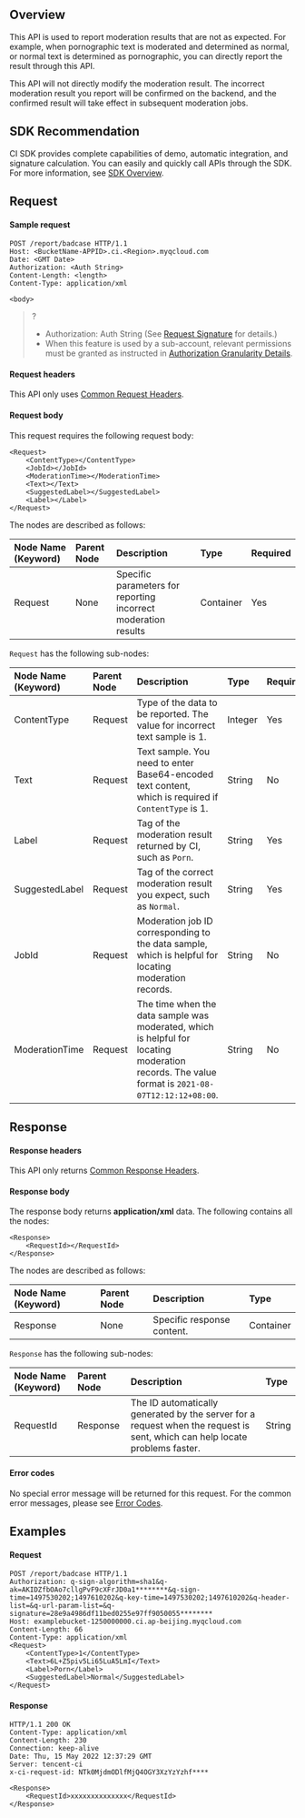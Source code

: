 ## Overview

This API is used to report moderation results that are not as expected. For example, when pornographic text is moderated and determined as normal, or normal text is determined as pornographic, you can directly report the result through this API.

This API will not directly modify the moderation result. The incorrect moderation result you report will be confirmed on the backend, and the confirmed result will take effect in subsequent moderation jobs.

## SDK Recommendation

CI SDK provides complete capabilities of demo, automatic integration, and signature calculation. You can easily and quickly call APIs through the SDK. For more information, see [SDK Overview](https://intl.cloud.tencent.com/document/product/1045/45578).


## Request

#### Sample request

```
POST /report/badcase HTTP/1.1
Host: <BucketName-APPID>.ci.<Region>.myqcloud.com
Date: <GMT Date>
Authorization: <Auth String>
Content-Length: <length>
Content-Type: application/xml

<body>
```

>? 
> - Authorization: Auth String (See [Request Signature](https://intl.cloud.tencent.com/document/product/436/7778) for details.)
> - When this feature is used by a sub-account, relevant permissions must be granted as instructed in [Authorization Granularity Details](https://intl.cloud.tencent.com/document/product/1045/49896).
> 

#### Request headers

This API only uses [Common Request Headers](https://intl.cloud.tencent.com/document/product/1045/43609).

#### Request body

This request requires the following request body:

```
<Request>
    <ContentType></ContentType>
    <JobId></JobId>
    <ModerationTime></ModerationTime>
    <Text></Text>
    <SuggestedLabel></SuggestedLabel>
    <Label></Label>
</Request>
```

The nodes are described as follows:

| Node Name (Keyword) | Parent Node | Description | Type | Required |
| :----------------- | :----- | :--------------------- | :-------- | :------- |
| Request | None | Specific parameters for reporting incorrect moderation results | Container | Yes |

`Request` has the following sub-nodes:

| Node Name (Keyword) | Parent Node | Description | Type | Required |
| :----------------- | :------ | :----------------------------------------------------------- | :------ | :------- |
| ContentType | Request | Type of the data to be reported. The value for incorrect text sample is 1. | Integer | Yes |
| Text | Request | Text sample. You need to enter Base64-encoded text content, which is required if `ContentType` is 1. | String | No |
| Label | Request | Tag of the moderation result returned by CI, such as `Porn`. | String | Yes |
| SuggestedLabel | Request | Tag of the correct moderation result you expect, such as `Normal`. | String | Yes |
| JobId | Request | Moderation job ID corresponding to the data sample, which is helpful for locating moderation records. | String | No |
| ModerationTime | Request | The time when the data sample was moderated, which is helpful for locating moderation records. The value format is `2021-08-07T12:12:12+08:00`. | String | No |

## Response

#### Response headers

This API only returns [Common Response Headers](https://intl.cloud.tencent.com/document/product/1045/43610).

#### Response body

The response body returns **application/xml** data. The following contains all the nodes:

```
<Response>
    <RequestId></RequestId>
</Response>
```

The nodes are described as follows:

| Node Name (Keyword) | Parent Node | Description | Type |
| :----------------- | :----- | :----------------- | :-------- |
| Response | None | Specific response content. | Container |

`Response` has the following sub-nodes:

| Node Name (Keyword) | Parent Node | Description | Type |
| :----------------- | :------- | :----------------------------------------------------------- | :----- |
| RequestId | Response | The ID automatically generated by the server for a request when the request is sent, which can help locate problems faster. | String |

#### Error codes

No special error message will be returned for this request. For the common error messages, please see [Error Codes](https://intl.cloud.tencent.com/document/product/1045/33700).

## Examples

#### Request

```plaintext
POST /report/badcase HTTP/1.1
Authorization: q-sign-algorithm=sha1&q-ak=AKIDZfbOAo7cllgPvF9cXFrJD0a1********&q-sign-time=1497530202;1497610202&q-key-time=1497530202;1497610202&q-header-list=&q-url-param-list=&q-signature=28e9a4986df11bed0255e97ff9050055********
Host: examplebucket-1250000000.ci.ap-beijing.myqcloud.com
Content-Length: 66
Content-Type: application/xml
<Request>
    <ContentType>1</ContentType>
    <Text>6L+Z5piv5Li65LuA5LmI</Text>
    <Label>Porn</Label>
    <SuggestedLabel>Normal</SuggestedLabel>
</Request>
```

#### Response

```plaintext
HTTP/1.1 200 OK
Content-Type: application/xml
Content-Length: 230
Connection: keep-alive
Date: Thu, 15 May 2022 12:37:29 GMT
Server: tencent-ci
x-ci-request-id: NTk0MjdmODlfMjQ4OGY3XzYzYzhf****

<Response>
    <RequestId>xxxxxxxxxxxxxx</RequestId>
</Response>
```
